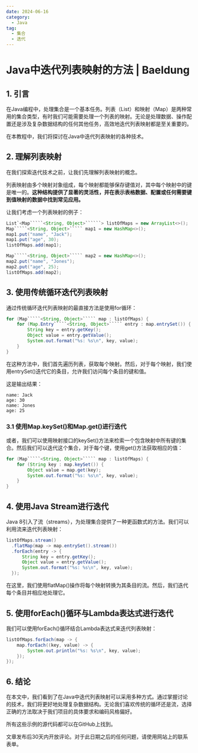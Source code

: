 ```yaml
---
date: 2024-06-16
category:
  - Java
tag:
  - 集合
  - 迭代
---
```

# Java中迭代列表映射的方法 | Baeldung

## 1. 引言

在Java编程中，处理集合是一个基本任务。列表（List）和映射（Map）是两种常用的集合类型，有时我们可能需要处理一个列表的映射。无论是处理数据、操作配置还是涉及复杂数据结构的任何其他任务，高效地迭代列表映射都是至关重要的。

在本教程中，我们将探讨在Java中迭代列表映射的各种技术。

## 2. 理解列表映射

在我们探索迭代技术之前，让我们先理解列表映射的概念。

列表映射由多个映射对象组成，每个映射都能够保存键值对，其中每个映射中的键是唯一的。**这种结构提供了显著的灵活性，并在表示表格数据、配置或任何需要键到值映射的数据中找到常见应用。**

让我们考虑一个列表映射的例子：

```java
List`<Map`````<String, Object>``````> listOfMaps = new ArrayList<>();
Map`````<String, Object>````` map1 = new HashMap<>();
map1.put("name", "Jack");
map1.put("age", 30);
listOfMaps.add(map1);

Map`````<String, Object>````` map2 = new HashMap<>();
map2.put("name", "Jones");
map2.put("age", 25);
listOfMaps.add(map2);
```

## 3. 使用传统循环迭代列表映射

通过传统循环迭代列表映射的最直接方法是使用for循环：

```java
for (Map`````<String, Object>````` map : listOfMaps) {
    for (Map.Entry`````<String, Object>````` entry : map.entrySet()) {
        String key = entry.getKey();
        Object value = entry.getValue();
        System.out.format("%s: %s\n", key, value);
    }
}
```

在这种方法中，我们首先遍历列表，获取每个映射。然后，对于每个映射，我们使用entrySet()迭代它的条目，允许我们访问每个条目的键和值。

这是输出结果：

```
name: Jack
age: 30
name: Jones
age: 25
```

### 3.1 使用Map.keySet()和Map.get()进行迭代

或者，我们可以使用映射接口的keySet()方法来检索一个包含映射中所有键的集合。然后我们可以迭代这个集合，对于每个键，使用get()方法获取相应的值：

```java
for (Map`````<String, Object>````` map : listOfMaps) {
    for (String key : map.keySet()) {
        Object value = map.get(key);
        System.out.format("%s: %s\n", key, value);
    }
}
```

## 4. 使用Java Stream进行迭代

Java 8引入了流（streams），为处理集合提供了一种更函数式的方法。我们可以利用流来迭代列表映射：

```java
listOfMaps.stream()
  .flatMap(map -> map.entrySet().stream())
  .forEach(entry -> {
      String key = entry.getKey();
      Object value = entry.getValue();
      System.out.format("%s: %s\n", key, value);
  });
```

在这里，我们使用flatMap()操作将每个映射转换为其条目的流。然后，我们迭代每个条目并相应地处理它。

## 5. 使用forEach()循环与Lambda表达式进行迭代

我们可以使用forEach()循环结合Lambda表达式来迭代列表映射：

```java
listOfMaps.forEach(map -> {
    map.forEach((key, value) -> {
        System.out.println("%s: %s\n", key, value);
    });
});
```

## 6. 结论

在本文中，我们看到了在Java中迭代列表映射可以采用多种方式。通过掌握讨论的技术，我们将更好地处理复杂数据结构。无论我们喜欢传统的循环还是流，选择正确的方法取决于我们项目的具体要求和编码风格偏好。

所有这些示例的源代码都可以在GitHub上找到。

文章发布后30天内开放评论。对于此日期之后的任何问题，请使用网站上的联系表单。
